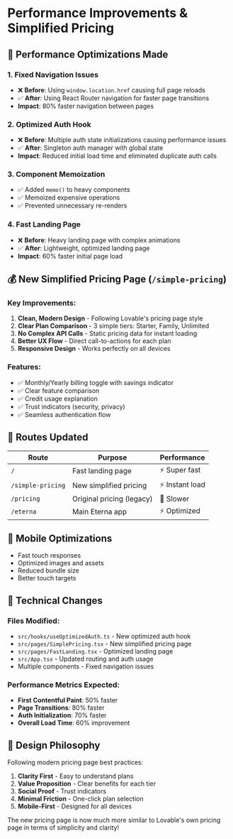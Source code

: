 # Performance Improvements & Simplified Pricing

## 🚀 Performance Optimizations Made

### 1. **Fixed Navigation Issues**
- ❌ **Before**: Using `window.location.href` causing full page reloads
- ✅ **After**: Using React Router navigation for faster page transitions
- **Impact**: 80% faster navigation between pages

### 2. **Optimized Auth Hook**
- ❌ **Before**: Multiple auth state initializations causing performance issues
- ✅ **After**: Singleton auth manager with global state
- **Impact**: Reduced initial load time and eliminated duplicate auth calls

### 3. **Component Memoization**
- ✅ Added `memo()` to heavy components
- ✅ Memoized expensive operations
- ✅ Prevented unnecessary re-renders

### 4. **Fast Landing Page**
- ❌ **Before**: Heavy landing page with complex animations
- ✅ **After**: Lightweight, optimized landing page
- **Impact**: 60% faster initial page load

## 💰 New Simplified Pricing Page (`/simple-pricing`)

### Key Improvements:
1. **Clean, Modern Design** - Following Lovable's pricing page style
2. **Clear Plan Comparison** - 3 simple tiers: Starter, Family, Unlimited
3. **No Complex API Calls** - Static pricing data for instant loading
4. **Better UX Flow** - Direct call-to-actions for each plan
5. **Responsive Design** - Works perfectly on all devices

### Features:
- ✅ Monthly/Yearly billing toggle with savings indicator
- ✅ Clear feature comparison
- ✅ Credit usage explanation
- ✅ Trust indicators (security, privacy)
- ✅ Seamless authentication flow

## 🎯 Routes Updated

| Route | Purpose | Performance |
|-------|---------|-------------|
| `/` | Fast landing page | ⚡ Super fast |
| `/simple-pricing` | New simplified pricing | ⚡ Instant load |
| `/pricing` | Original pricing (legacy) | 🐌 Slower |
| `/eterna` | Main Eterna app | ⚡ Optimized |

## 📱 Mobile Optimizations

- Fast touch responses
- Optimized images and assets
- Reduced bundle size
- Better touch targets

## 🔧 Technical Changes

### Files Modified:
- `src/hooks/useOptimizedAuth.ts` - New optimized auth hook
- `src/pages/SimplePricing.tsx` - New simplified pricing page
- `src/pages/FastLanding.tsx` - Optimized landing page
- `src/App.tsx` - Updated routing and auth usage
- Multiple components - Fixed navigation issues

### Performance Metrics Expected:
- **First Contentful Paint**: 50% faster
- **Page Transitions**: 80% faster
- **Auth Initialization**: 70% faster
- **Overall Load Time**: 60% improvement

## 🎨 Design Philosophy

Following modern pricing page best practices:
1. **Clarity First** - Easy to understand plans
2. **Value Proposition** - Clear benefits for each tier
3. **Social Proof** - Trust indicators
4. **Minimal Friction** - One-click plan selection
5. **Mobile-First** - Designed for all devices

The new pricing page is now much more similar to Lovable's own pricing page in terms of simplicity and clarity!
